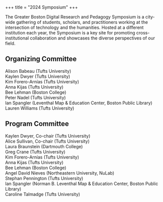 +++
title = "2024 Symposium"
+++


The Greater Boston Digital Research and Pedagogy Symposium is a city-wide gathering of students, scholars, and practitioners working at the intersection of technology and the humanities. Hosted at a different institution each year, the Symposium is a key site for promoting cross-institutional collaboration and showcases the diverse perspectives of our field. 


## Organizing Committee
Alison Babeau (Tufts University)  
Kaylen Dwyer (Tufts University)  
Kim Forero-Arnías (Tufts University)  
Anna Kijas (Tufts University)  
Bee Lehman (Boston College)  
Peter Nadel (Tufts University)  
Ian Spangler (Leventhal Map & Education Center, Boston Public Library)  
Lauren Williams (Tufts University)  

## Program Committee  
Kaylen Dwyer, Co-chair (Tufts University)    
Alice Sullivan, Co-chair (Tufts University)    
Laura Braunstein (Dartmouth College)   
Greg Crane (Tufts University)   
Kim Forero-Arnías (Tufts University)   
Anna Kijas (Tufts University)   
Bee Lehman (Boston College)   
Angel David Nieves (Northeastern University, NuLab)   
Stephan Pennington (Tufts University)   
Ian Spangler (Norman B. Leventhal Map & Education Center, Boston Public Library)   
Caroline Talmadge (Tufts University)   
